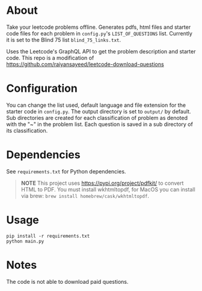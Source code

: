 # About
Take your leetcode problems offline. Generates pdfs, html files and starter code files for each problem in `config.py`'s `LIST_OF_QUESTIONS` list. Currently it is set to the Blind 75 list `blind_75_links.txt`.

Uses the Leetcode's GraphQL API to get the problem description and starter code. This repo is a modification of https://github.com/raiyansayeed/leetcode-download-questions

# Configuration
You can change the list used, default language and file extension for the starter code in `config.py`.
The output directory is set to `output/` by default. Sub directories are created for each classification of problem as denoted with the "~" in the problem list. Each question is saved in a sub directory of its classification.

# Dependencies
See `requirements.txt` for Python dependencies. 

> **NOTE** This project uses https://pypi.org/project/pdfkit/ to convert HTML to PDF. You must install wkhtmltopdf, for MacOS you can install via brew: `brew install homebrew/cask/wkhtmltopdf`. 

# Usage
```
pip install -r requirements.txt
python main.py
```

# Notes
The code is not able to download paid questions.